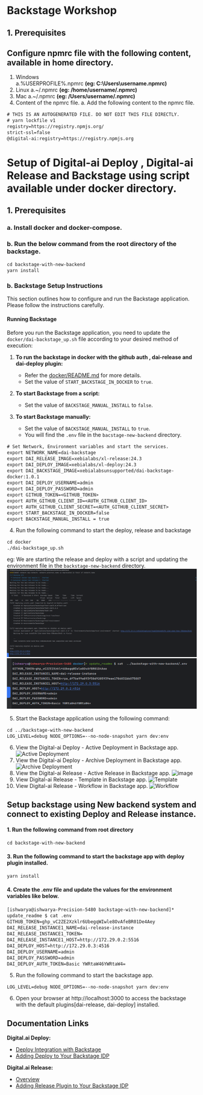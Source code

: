 # Backstage Workshop
## 1. Prerequisites
## Configure npmrc file with the following content, available in home directory.
1. Windows  
   a.%USERPROFILE%\.npmrc **(eg: C:\Users\username\.npmrc)**
2. Linux
   a.~/.npmrc **(eg: /home/username/.npmrc)**
3. Mac
   a.~/.npmrc **(eg: /Users/username/.npmrc)**
4. Content of the npmrc file.
   a. Add the following content to the npmrc file.

```shell
# THIS IS AN AUTOGENERATED FILE. DO NOT EDIT THIS FILE DIRECTLY.
# yarn lockfile v1
registry=https://registry.npmjs.org/
strict-ssl=false
@digital-ai:registry=https://registry.npmjs.org
```

# Setup of Digital-ai Deploy , Digital-ai Release and Backstage using script available under docker directory.
## 1. Prerequisites
### a. Install docker and docker-compose.
### b. Run the below command from the root directory of the backstage.
```shell
cd backstage-with-new-backend
yarn install
````
### b. Backstage Setup Instructions
This section outlines how to configure and run the Backstage application. Please follow the instructions carefully.

#### Running Backstage

Before you run the Backstage application, you need to update the `docker/dai-backstage_up.sh` file according to your desired method of execution:
1. **To run the backstage in docker with the github auth , dai-release and dai-deploy plugin:** 
   - Refer the [docker/README.md](docker/README.md) for more details.
   - Set the value of `START_BACKSTAGE_IN_DOCKER` to `true`.

2. **To start Backstage from a script:**
   - Set the value of `BACKSTAGE_MANUAL_INSTALL` to `false`.

3. **To start Backstage manually:**
   - Set the value of `BACKSTAGE_MANUAL_INSTALL` to `true`.
   - You will find the `.env` file in the `bacstage-new-backend` directory.

```shell
# Set Network, Environment variables and start the services.
export NETWORK_NAME=dai-backstage
export DAI_RELEASE_IMAGE=xebialabs/xl-release:24.3
export DAI_DEPLOY_IMAGE=xebialabs/xl-deploy:24.3
export DAI_BACKSTAGE_IMAGE=xebialabsunsupported/dai-backstage-docker:1.0.1
export DAI_DEPLOY_USERNAME=admin
export DAI_DEPLOY_PASSWORD=admin
export GITHUB_TOKEN=<GITHUB_TOKEN>
export AUTH_GITHUB_CLIENT_ID=<AUTH_GITHUB_CLIENT_ID>
export AUTH_GITHUB_CLIENT_SECRET=<AUTH_GITHUB_CLIENT_SECRET>
export START_BACKSTAGE_IN_DOCKER=false
export BACKSTAGE_MANUAL_INSTALL = true
```

4. Run the following command to start the deploy, release and backstage
```shell
cd docker
./dai-backstage_up.sh
```

eg: We are starting the release and deploy  with a script and updating the environment file in the `backstage-new-backend` directory.
![TerminalLog](img/terminalLog.png)
![env](img/env.png)

5. Start the Backstage application using the following command:
```shell
cd ../backstage-with-new-backend
LOG_LEVEL=debug NODE_OPTIONS=--no-node-snapshot yarn dev:env
````
6. View the Digital-ai Deploy - Active Deployment in Backstage app.
![Active Deployment](deploy/img/deployment_active.png)
7. View the Digital-ai Deploy - Archive Deployment in Backstage app.
![Archive Deployment](deploy/img/archive.png)
8. View the Digital-ai Release - Active Release in Backstage app.
![image](https://github.com/digital-ai/backstage-workshop/assets/88083340/7ae3c5d2-c73f-4f1c-adba-a4046c6e05df)
9. View Digital-ai Release - Template in Backstage app.
![Template](release/img/template.png)
10. View Digital-ai Release - Workflow in Backstage app.
![Workflow](release/img/workflow.png) 


## Setup backstage using New backend system and connect to existing Deploy and Release instance.
#### 1. Run the following command from root directory
```shell
cd backstage-with-new-backend
```
#### 3. Run the following command to start the backstage app with deploy plugin installed.
```shell
yarn install
```
#### 4. Create the .env file and update the values for the environment variables like below.
```shell
[ishwarya@ishwarya-Precision-5480 backstage-with-new-backend]* update_readme $ cat .env
GITHUB_TOKEN=ghp_vC2ZE2Xzklr6UbegqWIwle8OvAfeBR01De4Aey
DAI_RELEASE_INSTANCE1_NAME=dai-release-instance
DAI_RELEASE_INSTANCE1_TOKEN=
DAI_RELEASE_INSTANCE1_HOST=http://172.29.0.2:5516
DAI_DEPLOY_HOST=http://172.29.0.3:4516
DAI_DEPLOY_USERNAME=admin
DAI_DEPLOY_PASSWORD=admin
DAI_DEPLOY_AUTH_TOKEN=Basic YWRtaW46YWRtaW4=
```
5. Run the following command to start the backstage app.
```shell
LOG_LEVEL=debug NODE_OPTIONS=--no-node-snapshot yarn dev:env
```
6. Open your browser at http://localhost:3000 to access the backstage with the default plugins[dai-release, dai-deploy] installed.


## Documentation Links

**Digital.ai Deploy:**

* [Deploy Integration with Backstage](https://docs.digital.ai/bundle/devops-deploy-version-v.24.1/page/deploy/concept/xl-deploy-backstage-overview.html)
* [Adding Deploy to Your Backstage IDP](https://docs.digital.ai/bundle/devops-deploy-version-master/page/deploy/concept/xl-deploy-backstage-plugins.html)

**Digital.ai Release:**

* [Overview](https://docs.digital.ai/bundle/devops-release-version-v.24.1/page/release/concept/release-backstage-overview.html)
* [Adding Release Plugin to Your Backstage IDP](https://docs.digital.ai/bundle/devops-release-version-v.24.1/page/release/concept/release-backstage-plugin.html)


